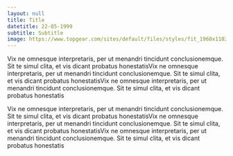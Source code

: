 ```yaml
---
layout: null
title: Title
datetitle: 22-05-1999
subtitle: Subtitle
image: https://www.topgear.com/sites/default/files/styles/fit_1960x1102/public/images/news-article/carousel/2019/09/9562d1364425dd3619b1223de32da2ec/jeskolucerne-stevenwade-3.jpg?itok=nC_io590
---
```

Vix ne omnesque interpretaris, per ut menandri tincidunt conclusionemque. Sit te simul clita, et vis dicant probatus honestatisVix ne omnesque interpretaris, per ut menandri tincidunt conclusionemque. Sit te simul clita, et vis dicant probatus honestatisVix ne omnesque interpretaris, per ut menandri tincidunt conclusionemque. Sit te simul clita, et vis dicant probatus honestatis

Vix ne omnesque interpretaris, per ut menandri tincidunt conclusionemque. Sit te simul clita, et vis dicant probatus honestatisVix ne omnesque interpretaris, per ut menandri tincidunt conclusionemque. Sit te simul clita, et vis dicant probatus honestatisVix ne omnesque interpretaris, per ut menandri tincidunt conclusionemque. Sit te simul clita, et vis dicant probatus honestatis